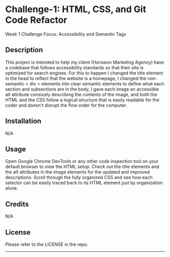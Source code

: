 # Challenge-1: HTML, CSS, and Git Code Refactor
Week 1 Challenge Focus: Accessibility and Semantic Tags

## Description

This project is intended to help my client (Horiseon Marketing Agency) have a codebase that follows accessibility standards so that their site is optimized for search engines. For this to happen I changed the title element in the head to reflect that the website is a homepage, I changed the non-semantic < div > elements into clear semantic elements to define what each section and subsections are in the body, I gave each image an accessible alt attribute consicely describing the contents of the image, and both the HTML and the CSS follow a logical structure that is easily readable for the coder and doesn't disrupt the flow order for the computer.  

## Installation

N/A

## Usage

Open Google Chrome DevTools or any other code inspection tool on your default browser to view the HTML setup. Check out the title elements and the alt attributes in the image elements for the updated and improved descriptions. Scroll through the fully organized CSS and see how each selector can be easily traced back to its HTML element just by organization alone. 

## Credits

N/A

## License
Please refer to the LICENSE in the repo.

---

